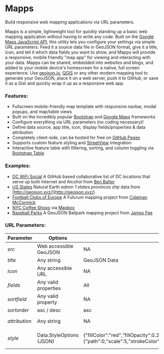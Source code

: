 # Mapps

Build responsive web mapping applications via URL parameters.

Mapps is a simple, lightweight tool for quickly standing up a basic web mapping application without having to write any code. Built on the [Google Maps JavaScript API](https://developers.google.com/maps/web/), this utility lets you configure your settings via simple URL parameters. Feed it a source data file in GeoJSON format, give it a title, icon, and tell it which data fields you want to show, and Mapps will provide a responsive, mobile friendly "map app" for viewing and interacting with your data. Mapps can be shared, embedded into websites and blogs, and added to your mobile device's homescreen for a native, full screen experience. Use [geojson.io](http://geojson.io/), [QGIS](https://www.qgis.org/) or any other modern mapping tool to generate your GeoJSON, place it on a web server, push it to GitHub, or save it as a Gist and quickly wrap it up as a responsive web app.

### Features:

- Fullscreen mobile-friendly map template with responsive navbar, modal popups, and map/table views
- Built on the incredibly popular [Bootstrap](http://getbootstrap.com/) and [Google Maps](https://developers.google.com/maps/web/) frameworks
- Configure everything via URL parameters (no coding necessary)!
- Define data source, app title, icon, display fields/properties & data attribution
- Completely client-side, can be hosted for free on [GitHub Pages](https://pages.github.com/)
- Supports custom feature styling and [StreetView](https://www.google.com/streetview/understand/) integration
- Interactive feature table with filtering, sorting, and column toggling via [Bootstrap Table](http://bootstrap-table.wenzhixin.net.cn/)

### Examples:

- [DC WiFi Social](https://bmcbride.github.io/mapps/?src=https://raw.githubusercontent.com/benbalter/dc-wifi-social/master/bars.geojson&fields=name,address&title=DC%20WiFi%20Social&sortfield=name&attribution=https://github.com/benbalter/dc-wifi-social) A GitHub based collaborative list of DC locations that serve up both Internet and Alcohol from [Ben Balter](https://github.com/benbalter/dc-wifi-social)
- [US States](https://bmcbride.github.io/mapps/?src=https://d2ad6b4ur7yvpq.cloudfront.net/naturalearth-3.3.0/ne_110m_admin_1_states_provinces_shp.geojson&icon=https://upload.wikimedia.org/wikipedia/en/thumb/a/a4/Flag_of_the_United_States.svg/320px-Flag_of_the_United_States.svg.png&fields=name,name_alt,adm1_code,region,wikipedia&sortfield=name&title=US%20States&attribution=States%20courtesy%20of%20geojson.xyz) Natural Earth _admin 1 states provinces shp_ data from [http://geojson.xyz/](http://geojson.xyz/)
- [Football Clubs of Europe](https://bmcbride.github.io/mapps/?src=https://web.fulcrumapp.com/shares/82982e4c55707a34.geojson&fields=name,full_name,ground,league,city,state_province,country,photo&title=Football%20Clubs%20of%20Europe&sortfield=name&attribution=Courtesy%20of%20Coleman%20McCormick) A Fulcrum mapping project from [Coleman McCormick](https://github.com/colemanm/)
- [NYC Coffee Shops](https://bmcbride.github.io/mapps/?src=https://api.tiles.mapbox.com/v3/mapbox.o11ipb8h/markers.geojson&fields=name,description&title=NYC%20Coffee%20Shops&sortfield=name&attribution=Courtesy%20of%20Mapbox) via [Mapbox](https://www.mapbox.com/blog/open-web-geojson/)
- [Baseball Parks](https://bmcbride.github.io/mapps/?src=https://raw.githubusercontent.com/cageyjames/GeoJSON-Ballparks/master/ballparks.geojson&fields=Ballpark,Team,League,Class&title=GeoJSON%20Ballparks&sortfield=Ballpark&attribution=https://github.com/cageyjames/GeoJSON-Ballparks&style={%22icon%22:{%22path%22:0,%22scale%22:4,%22strokeColor%22:%22white%22,%22strokeWeight%22:1,%22fillColor%22:%22orange%22,%22fillOpacity%22:1}}) A GeoJSON Ballpark mapping project from [James Fee](https://github.com/cageyjames/GeoJSON-Ballparks)

### URL Parameters:

| Parameter     | Options                  | Default       | Description                                              | Required |
| ------------- | ------------------------ | ------------- | -------------------------------------------------------- | -------- |
| _src_         | Web accessible GeoJSON   | NA            | URL to GeoJSON source                                    | True     |
| _title_       | Any string               | GeoJSON Data  | navbar, app title                                        | False    |
| _icon_        | Any accessible URL       | NA            | URL to a custom navbar icon                              | False    |
| _fields_      | Any valid properties     | All           | Comma separated list of specific properties to show      | False    |
| _sortfield_   | Any valid property       | NA            | Sort table by this column                                | False    |
| _sortorder_   | asc / desc               | asc           | Column sort order                                        | False    |
| _attribution_ | Any string               | NA            | Source attribution added to text in bottom right of map  | False    |
| _style_       | Data.StyleOptions (JSON) | {"fillColor":"red","fillOpacity":0.2,"strokeColor":"red","strokeOpacity":1,"strokeWeight":2,"icon":{"path":0,"scale":5,"strokeColor":"black","strokeWeight":1,"fillColor":"red","fillOpacity":1}} | Feature styling per the [google.maps.Data.StyleOptions](https://developers.google.com/maps/documentation/javascript/3.exp/reference#Data.StyleOptions) object specification  | False    |
